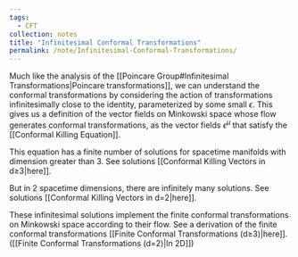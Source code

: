 ```yaml
---
tags:
  - CFT
collection: notes
title: "Infinitesimal Conformal Transformations"
permalink: /note/Infinitesimal-Conformal-Transformations/
---
```

Much like the analysis of the [[Poincare Group#Infinitesimal Transformations|Poincare transformations]], we can understand the conformal transformations by considering the action of transformations infinitesimally close to the identity, parameterized by some small $\epsilon$. This gives us a definition of the vector fields on Minkowski space whose flow generates conformal transformations, as the vector fields $\epsilon^\mu$ that satisfy the [[Conformal Killing Equation]]. 

This equation has a finite number of solutions for spacetime manifolds with dimension greater than 3. See solutions [[Conformal Killing Vectors in d≥3|here]].

But in 2 spacetime dimensions, there are infinitely many solutions. See solutions [[Conformal Killing Vectors in d=2|here]].

These infinitesimal solutions implement the finite conformal transformations on Minkowski space according to their flow. See a derivation of the finite conformal transformations [[Finite Conformal Transformations (d≥3)|here]].
([[Finite Conformal Transformations (d=2)|In 2D]])

